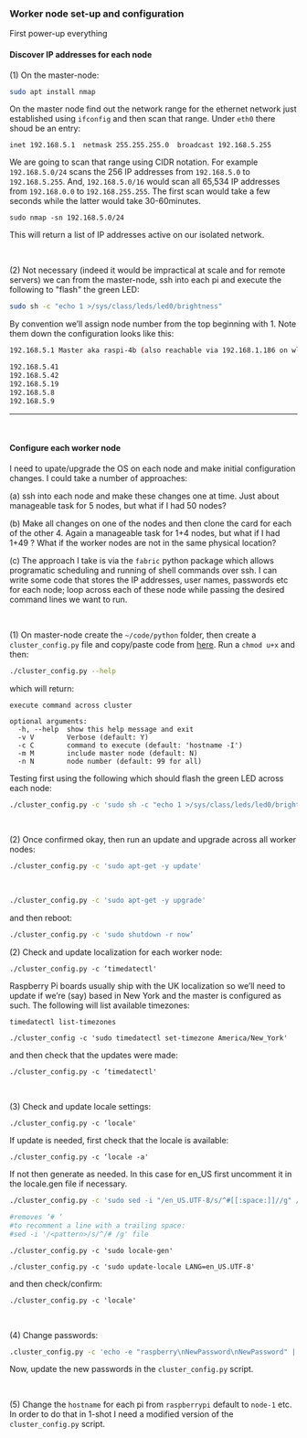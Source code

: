 ### Worker node set-up and configuration

First power-up everything

#### Discover IP addresses for each node

(1) On the master-node:

```sh
sudo apt install nmap
```

On the master node find out the network range for the ethernet network just established using ```ifconfig``` and then scan that range.  Under ```eth0``` there shoud be an entry:

```inet 192.168.5.1  netmask 255.255.255.0  broadcast 192.168.5.255```

We are going to scan that range using CIDR notation.  For example ```192.168.5.0/24``` scans the 256 IP addresses from ```192.168.5.0``` to ```192.168.5.255```.  And, ```192.168.5.0/16``` would scan all 65,534 IP addresses from ```192.168.0.0``` to ```192.168.255.255```.  The first scan would take a few seconds while the latter would take 30-60minutes.

```
sudo nmap -sn 192.168.5.0/24
```

This will return a list of IP addresses active on our isolated network.

<br>

(2) Not necessary (indeed it would be impractical at scale and for remote servers) we can from the master-node, ssh into each pi and execute the following to "flash" the green LED:

```sh
sudo sh -c "echo 1 >/sys/class/leds/led0/brightness"
```

By convention we’ll assign node number from the top beginning with 1.  Note them down the configuration looks like this:

```sh
192.168.5.1 Master aka raspi-4b (also reachable via 192.168.1.186 on wlan0)

192.168.5.41
192.168.5.42
192.168.5.19
192.168.5.8
192.168.5.9
```
---
<br>

#### Configure each worker node

I need to upate/upgrade the OS on each node and make initial configuration changes.  I could take a number of approaches:

(a) ssh into each node and make these changes one at time.  Just about manageable task for 5 nodes, but what if I had 50 nodes?

(b) Make all changes on one of the nodes and then clone the card for each of the other 4.  Again a manageable task for 1+4 nodes, but what if I had 1+49 ?  What if the worker nodes are not in the same physical location?

(c) The approach I take is via the ```fabric``` python package which allows programatic scheduling and running of shell commands over ssh.  I can write some code that stores the IP addresses, user names, passwords etc for each node; loop across each of these node while passing the desired command lines we want to run. 

<br>

(1) On master-node create the ```~/code/python``` folder, then create a ```cluster_config.py``` file and copy/paste code from [here](https://github.com/essans/RasPi/blob/master/cluster/configure_cluster.py).  Run a ```chmod u+x``` and then:

```sh
./cluster_config.py --help
```
which will return:

```
execute command across cluster

optional arguments:
  -h, --help  show this help message and exit
  -v V        Verbose (default: Y)
  -c C        command to execute (default: 'hostname -I')
  -m M        include master node (default: N)
  -n N        node number (default: 99 for all)
```

Testing first using the following which should flash the green LED across each node:

```sh
./cluster_config.py -c 'sudo sh -c "echo 1 >/sys/class/leds/led0/brightness"' -m Y
```

<br>

(2) Once confirmed okay, then run an update and upgrade across all worker nodes:

```sh
./cluster_config.py -c 'sudo apt-get -y update'
```
<br>

```sh
./cluster_config.py -c 'sudo apt-get -y upgrade'
```

and then reboot:

```sh
./cluster_config.py -c 'sudo shutdown -r now’
```

(2) Check and update localization for each worker node:

```
./cluster_config.py -c ‘timedatectl'
```

Raspberry Pi boards usually ship with the UK localization so we’ll need to update if we’re (say) based in New York and the master is configured as such.  The following will list available timezones:

```timedatectl list-timezones```

```
./cluster_config -c 'sudo timedatectl set-timezone America/New_York'
```

and then check that the updates were made:

```
./cluster_config.py -c ‘timedatectl'
```

<br>

(3) Check and update locale settings:

```
./cluster_config.py -c ‘locale'
```

If update is needed, first check that the locale is available:

```
./cluster_config.py -c ‘locale -a'
```

If not then generate as needed.  In this case for en_US first uncomment it in the locale.gen file if necessary.

```sh
./cluster_config.py -c 'sudo sed -i "/en_US.UTF-8/s/^#[[:space:]]//g" /etc/locale.gen' -n 1

#removes ‘# ‘
#to recomment a line with a trailing space:
#sed -i '/<pattern>/s/^/# /g' file
```

```
./cluster_config.py -c 'sudo locale-gen'
```

```
./cluster_config.py -c 'sudo update-locale LANG=en_US.UTF-8'
```

and then check/confirm:

```
./cluster_config.py -c 'locale'
```

<br>

(4) Change passwords:
```sh
.cluster_config.py -c 'echo -e "raspberry\nNewPassword\nNewPassword" | passwd'
```

Now, update the new passwords in the ```cluster_config.py``` script.

<br>

(5) Change the ```hostname``` for each pi from ```raspberrypi``` default to ```node-1``` etc.  In order to do that in 1-shot I need a modified version of the ```cluster_config.py``` script.

<wip>
  
  
